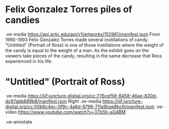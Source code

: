 # Felix Gonzalez Torres piles of candies

.ve-media https://api.artic.edu/api/v1/artworks/152961/manifest.json
From 1990-1993 Felix Gonzalez Torres made several instillations of candy. "Unititled" (Portrait of Ross) is one of those instillations where the weight of the candy is equal to the weight of a man. As the exhibit goes on the viewers take pieces of the candy, resulting in the same decrease that Ross experienced in his life. 

# "Untitled" (Portrait of Ross)

.ve-media  https://iiif.juncture-digital.org/cc:776cef58-8458-46ae-820d-dc87abb889b8/manifest.json Right
.ve-media  https://iiif.juncture-digital.org/cc:00b6c4ec-0f9c-4a8d-9796-71fa9bae8bc6/manifest.json
.ve-video https://www.youtube.com/watch?v=37bSb-aQ4BM 

.ve-annotate